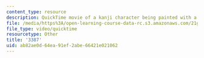 ```yaml
---
content_type: resource
description: QuickTime movie of a kanji character being painted with a brush.
file: /media/https%3A/open-learning-course-data-rc.s3.amazonaws.com/21g-504-japanese-iv-spring-2009/ab82ae0d64ea91ef2abe66421e021062_3387.mov
file_type: video/quicktime
resourcetype: Other
title: '3387'
uid: ab82ae0d-64ea-91ef-2abe-66421e021062
---
```

